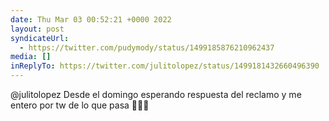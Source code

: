 ```yaml
---
date: Thu Mar 03 00:52:21 +0000 2022
layout: post
syndicateUrl:
  - https://twitter.com/pudymody/status/1499185876210962437
media: []
inReplyTo: https://twitter.com/julitolopez/status/1499181432660496390
---
```

@julitolopez Desde el domingo esperando respuesta del reclamo y me entero por tw de lo que pasa 🤦🏻‍♂️

